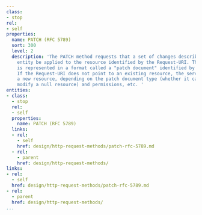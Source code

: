 ```yaml
---
class:
- stop
rel:
- self
properties:
  name: PATCH (RFC 5789)
  sort: 300
  level: 2
  description: 'The PATCH method requests that a set of changes described in the request
    entity be applied to the resource identified by the Request-URI. The set of changes
    is represented in a format called a "patch document" identified by a media type.
    If the Request-URI does not point to an existing resource, the server MAY create
    a new resource, depending on the patch document type (whether it can logically
    modify a null resource) and permissions, etc. '
entities:
- class:
  - stop
  rel:
  - self
  properties:
    name: PATCH (RFC 5789)
  links:
  - rel:
    - self
    href: design/http-request-methods/patch-rfc-5789.md
  - rel:
    - parent
    href: design/http-request-methods/
links:
- rel:
  - self
  href: design/http-request-methods/patch-rfc-5789.md
- rel:
  - parent
  href: design/http-request-methods/
...
```

